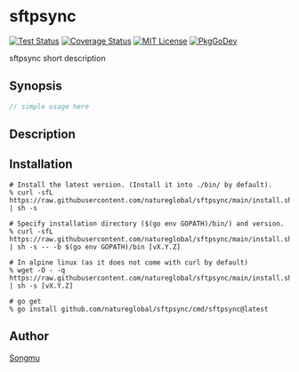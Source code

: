 sftpsync
=======

[![Test Status](https://github.com/natureglobal/sftpsync/workflows/test/badge.svg?branch=main)][actions]
[![Coverage Status](https://codecov.io/gh/natureglobal/sftpsync/branch/main/graph/badge.svg)][codecov]
[![MIT License](http://img.shields.io/badge/license-MIT-blue.svg?style=flat-square)][license]
[![PkgGoDev](https://pkg.go.dev/badge/github.com/natureglobal/sftpsync)][PkgGoDev]

[actions]: https://github.com/natureglobal/sftpsync/actions?workflow=test
[codecov]: https://codecov.io/gh/natureglobal/sftpsync
[license]: https://github.com/natureglobal/sftpsync/blob/main/LICENSE
[PkgGoDev]: https://pkg.go.dev/github.com/natureglobal/sftpsync

sftpsync short description

## Synopsis

```go
// simple usage here
```

## Description

## Installation

```console
# Install the latest version. (Install it into ./bin/ by default).
% curl -sfL https://raw.githubusercontent.com/natureglobal/sftpsync/main/install.sh | sh -s

# Specify installation directory ($(go env GOPATH)/bin/) and version.
% curl -sfL https://raw.githubusercontent.com/natureglobal/sftpsync/main/install.sh | sh -s -- -b $(go env GOPATH)/bin [vX.Y.Z]

# In alpine linux (as it does not come with curl by default)
% wget -O - -q https://raw.githubusercontent.com/natureglobal/sftpsync/main/install.sh | sh -s [vX.Y.Z]

# go get
% go install github.com/natureglobal/sftpsync/cmd/sftpsync@latest
```

## Author

[Songmu](https://github.com/Songmu)
